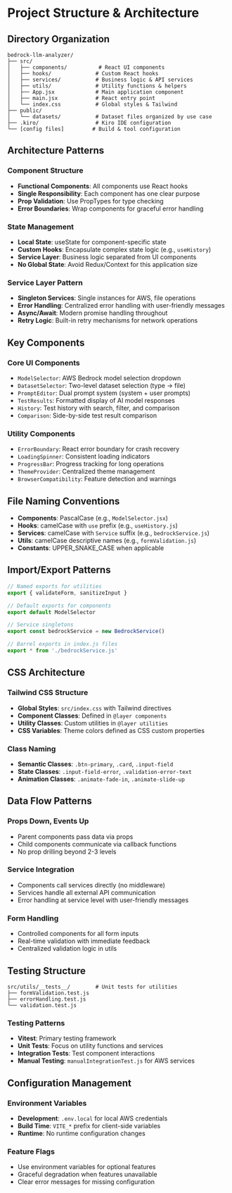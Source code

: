 # Project Structure & Architecture

## Directory Organization

```
bedrock-llm-analyzer/
├── src/
│   ├── components/          # React UI components
│   ├── hooks/              # Custom React hooks
│   ├── services/           # Business logic & API services
│   ├── utils/              # Utility functions & helpers
│   ├── App.jsx             # Main application component
│   ├── main.jsx            # React entry point
│   └── index.css           # Global styles & Tailwind
├── public/
│   └── datasets/           # Dataset files organized by use case
├── .kiro/                  # Kiro IDE configuration
└── [config files]         # Build & tool configuration
```

## Architecture Patterns

### Component Structure
- **Functional Components**: All components use React hooks
- **Single Responsibility**: Each component has one clear purpose
- **Prop Validation**: Use PropTypes for type checking
- **Error Boundaries**: Wrap components for graceful error handling

### State Management
- **Local State**: useState for component-specific state
- **Custom Hooks**: Encapsulate complex state logic (e.g., `useHistory`)
- **Service Layer**: Business logic separated from UI components
- **No Global State**: Avoid Redux/Context for this application size

### Service Layer Pattern
- **Singleton Services**: Single instances for AWS, file operations
- **Error Handling**: Centralized error handling with user-friendly messages
- **Async/Await**: Modern promise handling throughout
- **Retry Logic**: Built-in retry mechanisms for network operations

## Key Components

### Core UI Components
- `ModelSelector`: AWS Bedrock model selection dropdown
- `DatasetSelector`: Two-level dataset selection (type → file)
- `PromptEditor`: Dual prompt system (system + user prompts)
- `TestResults`: Formatted display of AI model responses
- `History`: Test history with search, filter, and comparison
- `Comparison`: Side-by-side test result comparison

### Utility Components
- `ErrorBoundary`: React error boundary for crash recovery
- `LoadingSpinner`: Consistent loading indicators
- `ProgressBar`: Progress tracking for long operations
- `ThemeProvider`: Centralized theme management
- `BrowserCompatibility`: Feature detection and warnings

## File Naming Conventions

- **Components**: PascalCase (e.g., `ModelSelector.jsx`)
- **Hooks**: camelCase with `use` prefix (e.g., `useHistory.js`)
- **Services**: camelCase with `Service` suffix (e.g., `bedrockService.js`)
- **Utils**: camelCase descriptive names (e.g., `formValidation.js`)
- **Constants**: UPPER_SNAKE_CASE when applicable

## Import/Export Patterns

```javascript
// Named exports for utilities
export { validateForm, sanitizeInput }

// Default exports for components
export default ModelSelector

// Service singletons
export const bedrockService = new BedrockService()

// Barrel exports in index.js files
export * from './bedrockService.js'
```

## CSS Architecture

### Tailwind CSS Structure
- **Global Styles**: `src/index.css` with Tailwind directives
- **Component Classes**: Defined in `@layer components`
- **Utility Classes**: Custom utilities in `@layer utilities`
- **CSS Variables**: Theme colors defined as CSS custom properties

### Class Naming
- **Semantic Classes**: `.btn-primary`, `.card`, `.input-field`
- **State Classes**: `.input-field-error`, `.validation-error-text`
- **Animation Classes**: `.animate-fade-in`, `.animate-slide-up`

## Data Flow Patterns

### Props Down, Events Up
- Parent components pass data via props
- Child components communicate via callback functions
- No prop drilling beyond 2-3 levels

### Service Integration
- Components call services directly (no middleware)
- Services handle all external API communication
- Error handling at service level with user-friendly messages

### Form Handling
- Controlled components for all form inputs
- Real-time validation with immediate feedback
- Centralized validation logic in utils

## Testing Structure

```
src/utils/__tests__/        # Unit tests for utilities
├── formValidation.test.js
├── errorHandling.test.js
└── validation.test.js
```

### Testing Patterns
- **Vitest**: Primary testing framework
- **Unit Tests**: Focus on utility functions and services
- **Integration Tests**: Test component interactions
- **Manual Testing**: `manualIntegrationTest.js` for AWS services

## Configuration Management

### Environment Variables
- **Development**: `.env.local` for local AWS credentials
- **Build Time**: `VITE_*` prefix for client-side variables
- **Runtime**: No runtime configuration changes

### Feature Flags
- Use environment variables for optional features
- Graceful degradation when features unavailable
- Clear error messages for missing configuration
